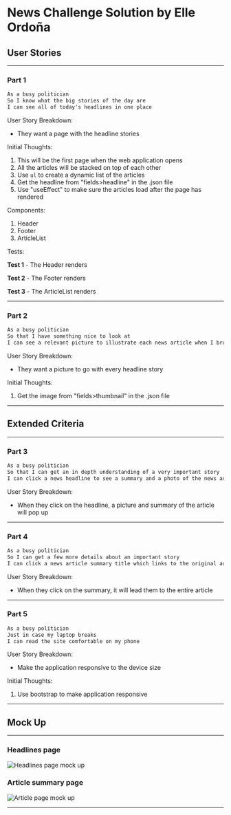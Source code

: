 # News Challenge Solution by Elle Ordoña

## User Stories

---

### Part 1

```md
As a busy politician
So I know what the big stories of the day are
I can see all of today's headlines in one place
```

User Story Breakdown:

- They want a page with the headline stories

Initial Thoughts:

1. This will be the first page when the web application opens
2. All the articles will be stacked on top of each other
3. Use `ul` to create a dynamic list of the articles
4. Get the headline from "fields>headline" in the .json file
5. Use "useEffect" to make sure the articles load after the page has rendered

Components:

1. Header
2. Footer
3. ArticleList

Tests:

**Test 1** - The Header renders

**Test 2** - The Footer renders

**Test 3** - The ArticleList renders

---

### Part 2

```md
As a busy politician
So that I have something nice to look at
I can see a relevant picture to illustrate each news article when I browse headlines
```

User Story Breakdown:

- They want a picture to go with every headline story

Initial Thoughts:

1. Get the image from "fields>thumbnail" in the .json file

---

## Extended Criteria

---

### Part 3

```md
As a busy politician
So that I can get an in depth understanding of a very important story
I can click a news headline to see a summary and a photo of the news article
```

User Story Breakdown:

- When they click on the headline, a picture and summary of the article will pop up

---

### Part 4

```md
As a busy politician
So I can get a few more details about an important story
I can click a news article summary title which links to the original article
```

User Story Breakdown:

- When they click on the summary, it will lead them to the entire article

---

### Part 5

```md
As a busy politician
Just in case my laptop breaks
I can read the site comfortable on my phone
```

User Story Breakdown:

- Make the application responsive to the device size

Initial Thoughts:

1. Use bootstrap to make application responsive

---

## Mock Up

---

### Headlines page

![Headlines page mock up](/images/news-summary-project-headlines-page-mockup.png)

### Article summary page

![Article page mock up](/images/news-summary-project-article-page-mockup.png)

---
